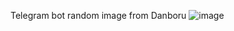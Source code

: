 Telegram bot random image from Danboru
![image](https://user-images.githubusercontent.com/118122990/233673266-34f6da84-edb8-4720-bdf5-d4e43365f1ae.png)
